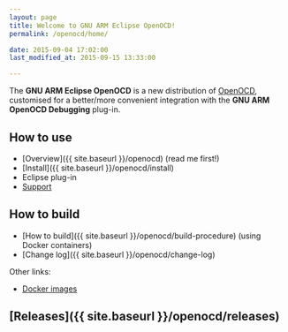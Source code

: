```yaml
---
layout: page
title: Welcome to GNU ARM Eclipse OpenOCD!
permalink: /openocd/home/

date: 2015-09-04 17:02:00
last_modified_at: 2015-09-15 13:33:00

---
```


The **GNU ARM Eclipse OpenOCD** is a new distribution of [OpenOCD](http://openocd.org), customised for a better/more convenient integration with the **GNU ARM OpenOCD Debugging** plug-in.

## How to use

* [Overview]({{ site.baseurl }}/openocd) (read me first!)
* [Install]({{ site.baseurl }}/openocd/install)
* Eclipse plug-in
* [Support](https://github.com/gnuarmeclipse/openocd/issues/1)

## How to build

* [How to build]({{ site.baseurl }}/openocd/build-procedure) (using Docker containers)
* [Change log]({{ site.baseurl }}/openocd/change-log)

Other links:

* [Docker images](https://registry.hub.docker.com/u/ilegeul/)

## [Releases]({{ site.baseurl }}/openocd/releases)
